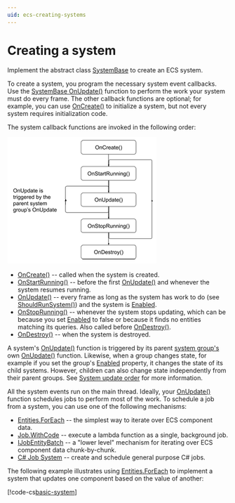 ```yaml
---
uid: ecs-creating-systems
---
```

# Creating a system

Implement the abstract class [SystemBase] to create an ECS system.

To create a system, you program the necessary system event callbacks. 
Use the [SystemBase OnUpdate()][OnUpdate()] function to perform the work your system must do every frame. The other callback functions are optional; for example, you can use [OnCreate()] to initialize a system, but not every system requires initialization code.

The system callback functions are invoked in the following order:

![](images/SystemEventOrder.png)

* [OnCreate()] -- called when the system is created.
* [OnStartRunning()] -- before the first [OnUpdate()] and whenever the system resumes running.
* [OnUpdate()] -- every frame as long as the system has work to do (see [ShouldRunSystem()]) and the system is [Enabled].
* [OnStopRunning()] -- whenever the system stops updating, which can be because you set [Enabled] to false or because it finds no entities matching its queries. Also called before [OnDestroy()].
* [OnDestroy()] -- when the system is destroyed.

A system's [OnUpdate()] function is triggered by its parent [system group's] own [OnUpdate()] function. Likewise, when a group changes state, for example if you set the group's [Enabled] property, it changes the state of its child systems. However, children can also change state independently from their parent groups. See [System update order] for more information.
 
All the system events run on the main thread. Ideally, your [OnUpdate()] function schedules jobs to perform most of the work. To schedule a job from a system, you can use one of the following mechanisms:

* [Entities.ForEach] -- the simplest way to iterate over ECS component data.
* [Job.WithCode] -- execute a lambda function as a single, background job.
* [IJobEntityBatch] -- a "lower level" mechanism for iterating over ECS component data chunk-by-chunk.
* [C# Job System] -- create and schedule general purpose C# jobs.

The following example illustrates using [Entities.ForEach] to implement a system that updates one component based on the value of another:
 
[!code-cs[basic-system](../DocCodeSamples.Tests/SystemBaseExamples.cs#basic-system)]

[ComponentSystemGroup]: xref:ecs-system-update-order
[Entities.ForEach]: xref:Unity.Entities.SystemBase.Entities
[Job.WithCode]: xref:Unity.Entities.SystemBase.Job
[EntityCommandBufferSystem]: xref:ecs-entity-command-buffer
[EntityCommandBuffer]: xref:Unity.Entities.EntityCommandBuffer
[IJobEntityBatch]: xref:Unity.Entities.IJobEntityBatch
[OnCreate()]: xref:Unity.Entities.ComponentSystemBase.OnCreate*
[OnDestroy()]: xref:Unity.Entities.ComponentSystemBase.OnDestroy*
[OnStartRunning()]: xref:Unity.Entities.ComponentSystemBase.OnStartRunning*
[OnStopRunning()]: xref:Unity.Entities.ComponentSystemBase.OnStopRunning*
[OnUpdate()]: xref:Unity.Entities.SystemBase.OnUpdate*
[syncronization points]: xref:sync-points
[system attributes]: system_update_order.md#attributes
[SystemBase]: xref:Unity.Entities.SystemBase
[Enabled]: xref:Unity.Entities.ComponentSystemBase.Enabled
[World]: xref:Unity.Entities.World
[GameObject conversion systems]: gp_overview.md
[time]: xref:Unity.Entities.Core.TimeData
[World]: xref:Unity.Entities.World
[UpdateWorldTimeSystem]: xref:Unity.Entities.UpdateWorldTimeSystem
[system events]: #system-events
[C# Job System]: https://docs.unity3d.com/Manual/JobSystem.html
[system group's]: system_update_order.md#groups
[system attributes]: system_update_order.md#attributes
[System update order]: system_update_order.md
[ShouldRunSystem()]: xref:Unity.Entities.ComponentSystemBase.ShouldRunSystem*


